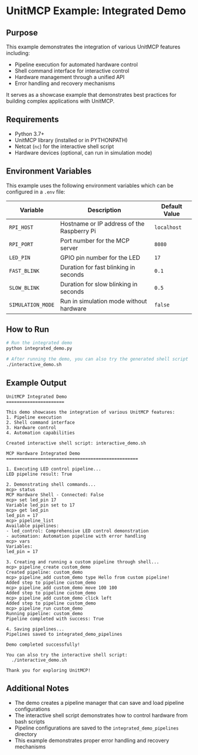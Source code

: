 # UnitMCP Example: Integrated Demo

## Purpose

This example demonstrates the integration of various UnitMCP features including:
- Pipeline execution for automated hardware control
- Shell command interface for interactive control
- Hardware management through a unified API
- Error handling and recovery mechanisms

It serves as a showcase example that demonstrates best practices for building complex applications with UnitMCP.

## Requirements

- Python 3.7+
- UnitMCP library (installed or in PYTHONPATH)
- Netcat (`nc`) for the interactive shell script
- Hardware devices (optional, can run in simulation mode)

## Environment Variables

This example uses the following environment variables which can be configured in a `.env` file:

| Variable | Description | Default Value |
|----------|-------------|---------------|
| `RPI_HOST` | Hostname or IP address of the Raspberry Pi | `localhost` |
| `RPI_PORT` | Port number for the MCP server | `8080` |
| `LED_PIN` | GPIO pin number for the LED | `17` |
| `FAST_BLINK` | Duration for fast blinking in seconds | `0.1` |
| `SLOW_BLINK` | Duration for slow blinking in seconds | `0.5` |
| `SIMULATION_MODE` | Run in simulation mode without hardware | `false` |

## How to Run

```bash
# Run the integrated demo
python integrated_demo.py

# After running the demo, you can also try the generated shell script
./interactive_demo.sh
```

## Example Output

```
UnitMCP Integrated Demo
======================

This demo showcases the integration of various UnitMCP features:
1. Pipeline execution
2. Shell command interface
3. Hardware control
4. Automation capabilities

Created interactive shell script: interactive_demo.sh

MCP Hardware Integrated Demo
==================================================

1. Executing LED control pipeline...
LED pipeline result: True

2. Demonstrating shell commands...
mcp> status
MCP Hardware Shell - Connected: False
mcp> set led_pin 17
Variable led_pin set to 17
mcp> get led_pin
led_pin = 17
mcp> pipeline_list
Available pipelines:
- led_control: Comprehensive LED control demonstration
- automation: Automation pipeline with error handling
mcp> vars
Variables:
led_pin = 17

3. Creating and running a custom pipeline through shell...
mcp> pipeline_create custom_demo
Created pipeline: custom_demo
mcp> pipeline_add custom_demo type Hello from custom pipeline!
Added step to pipeline custom_demo
mcp> pipeline_add custom_demo move 100 100
Added step to pipeline custom_demo
mcp> pipeline_add custom_demo click left
Added step to pipeline custom_demo
mcp> pipeline_run custom_demo
Running pipeline: custom_demo
Pipeline completed with success: True

4. Saving pipelines...
Pipelines saved to integrated_demo_pipelines

Demo completed successfully!

You can also try the interactive shell script:
  ./interactive_demo.sh

Thank you for exploring UnitMCP!
```

## Additional Notes

- The demo creates a pipeline manager that can save and load pipeline configurations
- The interactive shell script demonstrates how to control hardware from bash scripts
- Pipeline configurations are saved to the `integrated_demo_pipelines` directory
- This example demonstrates proper error handling and recovery mechanisms
